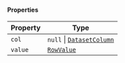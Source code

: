 #### Properties

| Property                   | Type                                          |
| -------------------------- | --------------------------------------------- |
| <a id="col"></a> `col`     | `null` \| [`DatasetColumn`](DatasetColumn.md) |
| <a id="value"></a> `value` | [`RowValue`](RowValue.md)                     |
